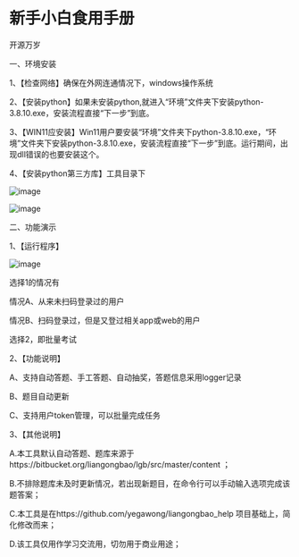 # 新手小白食用手册

开源万岁

一、环境安装

1、【检查网络】确保在外网连通情况下，windows操作系统

2、【安装python】如果未安装python,就进入“环境”文件夹下安装python-3.8.10.exe，安装流程直接“下一步”到底。

3、【WIN11应安装】Win11用户要安装“环境”文件夹下python-3.8.10.exe，“环境”文件夹下安装python-3.8.10.exe，安装流程直接“下一步”到底。运行期间，出现dll错误的也要安装这个。

4、【安装python第三方库】工具目录下

![image](https://github.com/zerotorunaway/lgb_simple/assets/47183473/405014f2-3cb2-48fa-bf27-2f1f2282dd7f)

![image](https://github.com/zerotorunaway/lgb_simple/assets/47183473/aeaa2861-c078-481c-8f28-50fbbe0f6092)

二、功能演示

1、【运行程序】

![image](https://github.com/zerotorunaway/lgb_simple/assets/47183473/76314970-a8f2-4542-9642-f43d46440ad9)

选择1的情况有

情况A、从来未扫码登录过的用户

情况B、扫码登录过，但是又登过相关app或web的用户

选择2，即批量考试

2、【功能说明】

A、支持自动答题、手工答题、自动抽奖，答题信息采用logger记录

B、题目自动更新

C、支持用户token管理，可以批量完成任务

3、【其他说明】

A.本工具默认自动答题、题库来源于https://bitbucket.org/liangongbao/lgb/src/master/content ；

B.不排除题库未及时更新情况，若出现新题目，在命令行可以手动输入选项完成该题答案；

C.本工具是在https://github.com/yegawong/liangongbao_help 项目基础上，简化修改而来；

D.该工具仅用作学习交流用，切勿用于商业用途；
